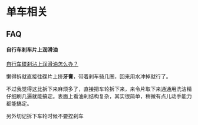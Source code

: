 # 单车相关

## FAQ

#### 自行车刹车片上润滑油

[自行车碟刹沾上润滑油怎么办？](https://www.zhihu.com/question/21884907)

懒得拆就直接往碟片上挤**牙膏**，带着刹车骑几圈，回来用水冲掉就行了。

不过我觉得这比拆下来麻烦多了，直接把车轮拆下来，来令片取下来通通用洗洁精仔细刷几遍就能搞定。表面上看油刹结构复杂，其实很简单，稍微有点儿动手能力都能搞定。

另外切记拆下车轮时候不要捏刹车
